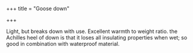 +++
title = "Goose down"

+++

Light, but breaks down with use. Excellent warmth to weight ratio. the
Achilles heel of down is that it loses all insulating properties when
wet; so good in combination with waterproof material.
